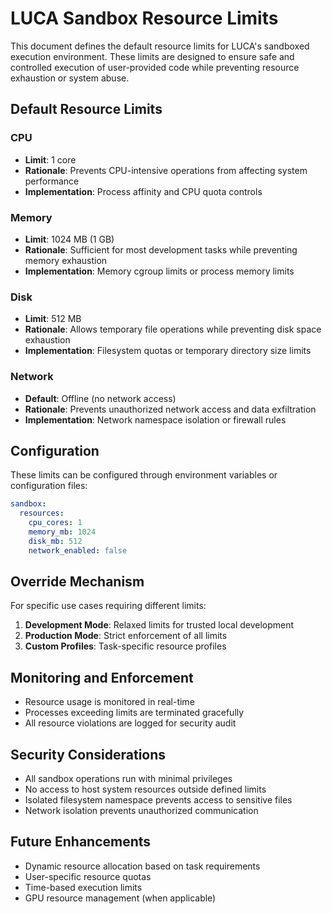 # LUCA Sandbox Resource Limits

This document defines the default resource limits for LUCA's sandboxed execution environment. These limits are designed to ensure safe and controlled execution of user-provided code while preventing resource exhaustion or system abuse.

## Default Resource Limits

### CPU
- **Limit**: 1 core
- **Rationale**: Prevents CPU-intensive operations from affecting system performance
- **Implementation**: Process affinity and CPU quota controls

### Memory
- **Limit**: 1024 MB (1 GB)
- **Rationale**: Sufficient for most development tasks while preventing memory exhaustion
- **Implementation**: Memory cgroup limits or process memory limits

### Disk
- **Limit**: 512 MB
- **Rationale**: Allows temporary file operations while preventing disk space exhaustion
- **Implementation**: Filesystem quotas or temporary directory size limits

### Network
- **Default**: Offline (no network access)
- **Rationale**: Prevents unauthorized network access and data exfiltration
- **Implementation**: Network namespace isolation or firewall rules

## Configuration

These limits can be configured through environment variables or configuration files:

```yaml
sandbox:
  resources:
    cpu_cores: 1
    memory_mb: 1024
    disk_mb: 512
    network_enabled: false
```

## Override Mechanism

For specific use cases requiring different limits:

1. **Development Mode**: Relaxed limits for trusted local development
2. **Production Mode**: Strict enforcement of all limits
3. **Custom Profiles**: Task-specific resource profiles

## Monitoring and Enforcement

- Resource usage is monitored in real-time
- Processes exceeding limits are terminated gracefully
- All resource violations are logged for security audit

## Security Considerations

- All sandbox operations run with minimal privileges
- No access to host system resources outside defined limits
- Isolated filesystem namespace prevents access to sensitive files
- Network isolation prevents unauthorized communication

## Future Enhancements

- Dynamic resource allocation based on task requirements
- User-specific resource quotas
- Time-based execution limits
- GPU resource management (when applicable)